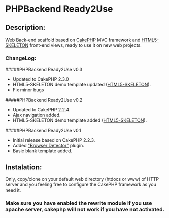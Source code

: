 # PHPBackend Ready2Use

## Description:

Web Back-end scaffold based on [CakePHP](http://www.cakephp.org) MVC framework and [HTML5-SKELETON](http://smorcuend.github.com/HTML5-SKELETON) front-end views, ready to use it on new web projects. 

### ChangeLog:

#####PHPBackend Ready2Use v0.3

* Updated to CakePHP 2.3.0
* HTML5-SKELETON demo template updated ([HTML5-SKELETON](http://smorcuend.github.com/HTML5-SKELETON)).
* Fix minor bugs

#####PHPBackend Ready2Use v0.2

* Updated to CakePHP 2.2.4.
* Ajax navigation added.
* HTML5-SKELETON demo template added ([HTML5-SKELETON](http://smorcuend.github.com/HTML5-SKELETON)).

#####PHPBackend Ready2Use v0.1

* Initial release based on CakePHP 2.2.3.
* Added ["Browser Detector"](https://github.com/smorcuend/BrowserDetectComp_CakePHP) plugin.
* Basic blank template added.

## Instalation:

Only, copy/clone on your default web directory (htdocs or www) of HTTP server and you feeling free to configure the CakePHP framework as you need it.

### Make sure you have enabled the rewrite module if you use apache server, cakephp will not work if you have not activated.
